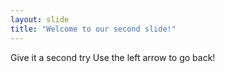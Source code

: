 ```yaml
---
layout: slide
title: "Welcome to our second slide!"
---
```

Give it a second try
Use the left arrow to go back!
